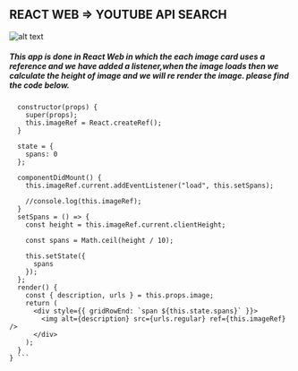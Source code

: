 
## REACT WEB => YOUTUBE API SEARCH

![alt text](https://i.ibb.co/DL0JSvD/Screen-Shot-2019-05-20-at-9-58-09-PM.png)

##### This app is done in React Web in which the each image card uses a reference and we have added a listener,when the image loads then we calculate the height of image and we will re render the image. please find the code below.

``` class ImageCard extends React.Component {
  constructor(props) {
    super(props);
    this.imageRef = React.createRef();
  }

  state = {
    spans: 0
  };

  componentDidMount() {
    this.imageRef.current.addEventListener("load", this.setSpans);

    //console.log(this.imageRef);
  }
  setSpans = () => {
    const height = this.imageRef.current.clientHeight;

    const spans = Math.ceil(height / 10);

    this.setState({
      spans
    });
  };
  render() {
    const { description, urls } = this.props.image;
    return (
      <div style={{ gridRowEnd: `span ${this.state.spans}` }}>
        <img alt={description} src={urls.regular} ref={this.imageRef} />
      </div>
    );
  }
} ```
